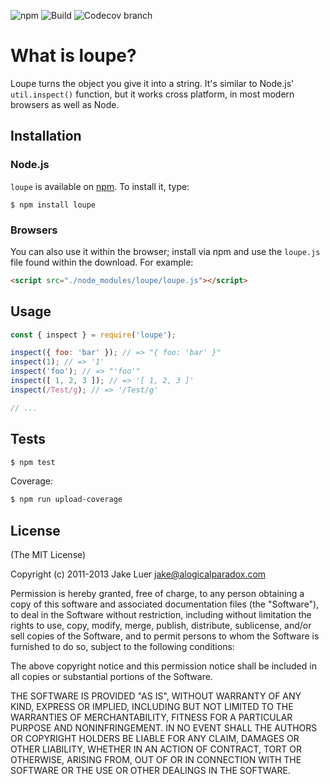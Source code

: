 ﻿![npm](https://img.shields.io/npm/v/loupe?logo=npm)
![Build](https://github.com/chaijs/loupe/workflows/Build/badge.svg?branch=master)
![Codecov branch](https://img.shields.io/codecov/c/github/chaijs/loupe/master?logo=codecov)

# What is loupe?

Loupe turns the object you give it into a string. It's similar to Node.js' `util.inspect()` function, but it works cross platform, in most modern browsers as well as Node.

## Installation

### Node.js

`loupe` is available on [npm](http://npmjs.org). To install it, type:

    $ npm install loupe

### Browsers

You can also use it within the browser; install via npm and use the `loupe.js` file found within the download. For example:

```html
<script src="./node_modules/loupe/loupe.js"></script>
```

## Usage

``` js
const { inspect } = require('loupe');
```

```js
inspect({ foo: 'bar' }); // => "{ foo: 'bar' }"
inspect(1); // => '1'
inspect('foo'); // => "'foo'"
inspect([ 1, 2, 3 ]); // => '[ 1, 2, 3 ]'
inspect(/Test/g); // => '/Test/g'

// ...
```

## Tests

```bash
$ npm test
```

Coverage:

```bash
$ npm run upload-coverage
```

## License

(The MIT License)

Copyright (c) 2011-2013 Jake Luer jake@alogicalparadox.com

Permission is hereby granted, free of charge, to any person obtaining a copy of this software and associated documentation files (the "Software"), to deal in the Software without restriction, including without limitation the rights to use, copy, modify, merge, publish, distribute, sublicense, and/or sell copies of the Software, and to permit persons to whom the Software is furnished to do so, subject to the following conditions:

The above copyright notice and this permission notice shall be included in all copies or substantial portions of the Software.

THE SOFTWARE IS PROVIDED "AS IS", WITHOUT WARRANTY OF ANY KIND, EXPRESS OR IMPLIED, INCLUDING BUT NOT LIMITED TO THE WARRANTIES OF MERCHANTABILITY, FITNESS FOR A PARTICULAR PURPOSE AND NONINFRINGEMENT. IN NO EVENT SHALL THE AUTHORS OR COPYRIGHT HOLDERS BE LIABLE FOR ANY CLAIM, DAMAGES OR OTHER LIABILITY, WHETHER IN AN ACTION OF CONTRACT, TORT OR OTHERWISE, ARISING FROM, OUT OF OR IN CONNECTION WITH THE SOFTWARE OR THE USE OR OTHER DEALINGS IN THE SOFTWARE.
